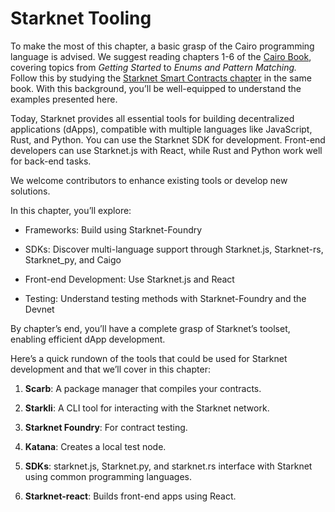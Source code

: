 # Starknet Tooling

To make the most of this chapter, a basic grasp of the Cairo programming
language is advised. We suggest reading chapters 1-6 of the [Cairo
Book](https://book.cairo-lang.org/title-page.html), covering topics from
_Getting Started_ to _Enums and Pattern Matching._ Follow this by
studying the [Starknet Smart Contracts
chapter](https://book.cairo-lang.org/ch99-00-starknet-smart-contracts.html)
in the same book. With this background, you’ll be well-equipped to
understand the examples presented here.

Today, Starknet provides all essential tools for building decentralized
applications (dApps), compatible with multiple languages like
JavaScript, Rust, and Python. You can use the Starknet SDK for
development. Front-end developers can use Starknet.js with React, while
Rust and Python work well for back-end tasks.

We welcome contributors to enhance existing tools or develop new
solutions.

In this chapter, you’ll explore:

- Frameworks: Build using Starknet-Foundry

- SDKs: Discover multi-language support through Starknet.js,
  Starknet-rs, Starknet_py, and Caigo

- Front-end Development: Use Starknet.js and React

- Testing: Understand testing methods with Starknet-Foundry and the Devnet

By chapter’s end, you’ll have a complete grasp of Starknet’s toolset,
enabling efficient dApp development.

Here’s a quick rundown of the tools that could be used for Starknet
development and that we’ll cover in this chapter:

1. **Scarb**: A package manager that compiles your contracts.

2.  **Starkli**: A CLI tool for interacting with the Starknet network.

3.  **Starknet Foundry**: For contract testing.

4. **Katana**: Creates a local test node.

5.  **SDKs**: starknet.js, Starknet.py, and starknet.rs interface with
    Starknet using common programming languages.

6.  **Starknet-react**: Builds front-end apps using React.
